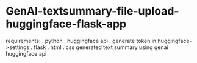 # GenAI-textsummary-file-upload-huggingface-flask-app
requirements:
. python 
. huggingface api
. generate token in huggingface->settings
. flask 
. html
. css
generated text summary using genai huggingface api


